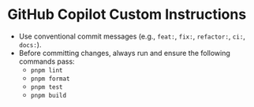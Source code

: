 # GitHub Copilot Custom Instructions

- Use conventional commit messages (e.g., `feat:`, `fix:`, `refactor:`, `ci:`, `docs:`).
- Before committing changes, always run and ensure the following commands pass:
  - `pnpm lint`
  - `pnpm format`
  - `pnpm test`
  - `pnpm build`
